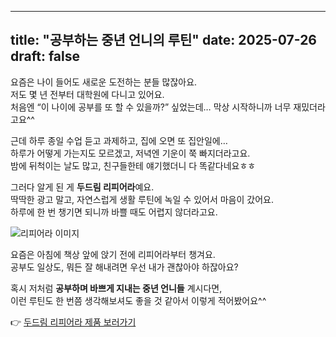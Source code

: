 
---
title: "공부하는 중년 언니의 루틴"
date: 2025-07-26
draft: false
---

요즘은 나이 들어도 새로운 도전하는 분들 많잖아요.  
저도 몇 년 전부터 대학원에 다니고 있어요.  
처음엔 “이 나이에 공부를 또 할 수 있을까?” 싶었는데… 막상 시작하니까 너무 재밌더라고요^^

근데 하루 종일 수업 듣고 과제하고, 집에 오면 또 집안일에…  
하루가 어떻게 가는지도 모르겠고, 저녁엔 기운이 쭉 빠지더라고요.  
밤에 뒤척이는 날도 많고, 친구들한테 얘기했더니 다 똑같다네요ㅎㅎ

그러다 알게 된 게 **두드림 리피어라**예요.  
딱딱한 광고 말고, 자연스럽게 생활 루틴에 녹일 수 있어서 마음이 갔어요.  
하루에 한 번 챙기면 되니까 바쁠 때도 어렵지 않더라고요.

![리피어라 이미지](/images/ripi.png)

요즘은 아침에 책상 앞에 앉기 전에 리피어라부터 챙겨요.  
공부도 일상도, 뭐든 잘 해내려면 우선 내가 괜찮아야 하잖아요?

혹시 저처럼 **공부하며 바쁘게 지내는 중년 언니들** 계시다면,  
이런 루틴도 한 번쯤 생각해보셔도 좋을 것 같아서 이렇게 적어봤어요^^

👉 [두드림 리피어라 제품 보러가기](https://www.replyalba.co.kr/pt/B1jmln7hPS)

